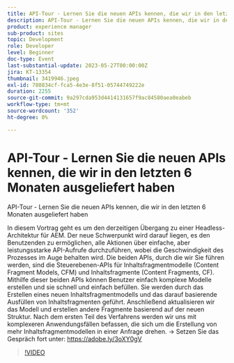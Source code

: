 ```yaml
---
title: API-Tour - Lernen Sie die neuen APIs kennen, die wir in den letzten 6 Monaten ausgeliefert haben
description: API-Tour - Lernen Sie die neuen APIs kennen, die wir in den letzten 6 Monaten bereitgestellt haben. In diesem Vortrag geht es um den aktuellen Übergang zu einer Headless-Architektur für AEM. Der neue Schwerpunkt wird darauf liegen, es den Benutzenden zu ermöglichen, alle Aktionen über einfache, aber leistungsstarke API-Aufrufe durchzuführen, wobei die Geschwindigkeit des Prozesses im Auge behalten wird. Die beiden APIs, durch die wir Sie führen werden, sind die Steuerebenen-APIs für Inhaltsfragmentmodelle (Content Fragment Models, CFM) und Inhaltsfragmente (Content Fragments, CF). Mithilfe dieser beiden APIs können Benutzer einfach komplexe Modelle erstellen und sie schnell und einfach befüllen. Sie werden durch das Erstellen eines neuen Inhaltsfragmentmodells und das darauf basierende Ausfüllen von Inhaltsfragmenten geführt. Anschließend aktualisieren wir das Modell und erstellen andere Fragmente basierend auf der neuen Struktur. Nach dem ersten Teil des Verfahrens werden wir uns mit komplexeren Anwendungsfällen befassen, die sich um die Erstellung von mehr Inhaltsfragmentmodellen in einer Anfrage drehen.
product: experience manager
sub-product: sites
topic: Development
role: Developer
level: Beginner
doc-type: Event
last-substantial-update: 2023-05-27T00:00:00Z
jira: KT-13354
thumbnail: 3419946.jpeg
exl-id: 780834cf-fca5-4e3e-8f51-05744749222e
duration: 2255
source-git-commit: 9a297cda953d4414131657f9ac84580aea0eabeb
workflow-type: tm+mt
source-wordcount: '352'
ht-degree: 0%

---
```


# API-Tour - Lernen Sie die neuen APIs kennen, die wir in den letzten 6 Monaten ausgeliefert haben

API-Tour - Lernen Sie die neuen APIs kennen, die wir in den letzten 6 Monaten ausgeliefert haben

In diesem Vortrag geht es um den derzeitigen Übergang zu einer Headless-Architektur für AEM. Der neue Schwerpunkt wird darauf liegen, es den Benutzenden zu ermöglichen, alle Aktionen über einfache, aber leistungsstarke API-Aufrufe durchzuführen, wobei die Geschwindigkeit des Prozesses im Auge behalten wird. Die beiden APIs, durch die wir Sie führen werden, sind die Steuerebenen-APIs für Inhaltsfragmentmodelle (Content Fragment Models, CFM) und Inhaltsfragmente (Content Fragments, CF). Mithilfe dieser beiden APIs können Benutzer einfach komplexe Modelle erstellen und sie schnell und einfach befüllen. Sie werden durch das Erstellen eines neuen Inhaltsfragmentmodells und das darauf basierende Ausfüllen von Inhaltsfragmenten geführt. Anschließend aktualisieren wir das Modell und erstellen andere Fragmente basierend auf der neuen Struktur. Nach dem ersten Teil des Verfahrens werden wir uns mit komplexeren Anwendungsfällen befassen, die sich um die Erstellung von mehr Inhaltsfragmentmodellen in einer Anfrage drehen. → Setzen Sie das Gespräch fort unter: https://adobe.ly/3oXY0gV

>[!VIDEO](https://video.tv.adobe.com/v/3419946/?learn=on)
